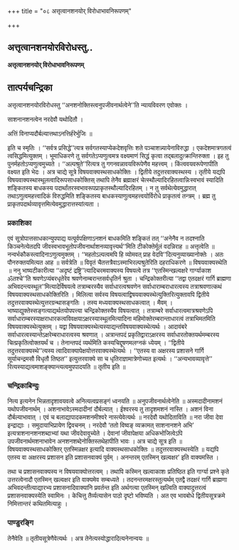 +++
title = "०८ अत्तृत्वानशनयोर् विरोधाभावनिरूपणम्"

+++


## अत्तृत्वानशनयोरविरोधस्तु..

**अत्तृत्वानशनयोर् विरोधाभावनिरूपणम्**

## **तात्पर्यचन्द्रिका**

अत्तृत्वानशनयोरविरोधस्तु ‘‘अनशनोक्तिस्त्वनुपजीवनार्थत्वेने’’ति न्यायविवरण एवोक्तः ।

साशनानशनत्वेन नरदेवौ यथोदितौ ।

अत्तिं विनाप्यदौर्बल्यात्तथाऽनत्तिर्हरेर्भुजिः ॥

इति च स्मृतिः । ‘‘सर्वत्र प्रसिद्धे’’त्यत्र सर्वगतस्याप्येकदेशवृत्तिः शते पञ्चाशन्न्यायेनाविरुद्धा । एकदेशमात्रगतत्वं त्वसिद्धमित्युक्तम् । भूमाधिकरणे तु सर्वगतेऽप्यणुत्वमत्र वक्ष्यमाणं सिद्धं कृत्वा तद्बलादुत्क्रान्तिरुक्ता । इह तु पुनर्महतोऽप्यणुत्वमुच्यते । ‘‘अल्पश्रुते’’रित्यत्र तु गगनवन्नावयविरूपेणैव महत्त्वम् । किंत्ववयवरूपेणापीति वक्ष्यत इति भेदः । अत्र चाद्ये सूत्रे विषयवाक्यस्थसाधकोक्तिः । द्वितीये तदुत्तरवाक्यस्थस्य । तृतीये यद्यपि विषयवाक्यस्थास्थूलत्वादिरूपसाधकोक्तिस् तथापि तेनैव ब्रह्माक्षरं चेत्स्थौल्यादिरहितत्वान्निःस्वभावं स्यादिति शङ्कितस्य बाधकस्य पदार्थांतरस्वभावरूपप्राकृतस्थौल्यादिरहितम् । न तु सर्वथेत्येवमुद्धारात् तथाऽणुत्वमहत्त्वादिकं विरुद्धमिति शङ्कितस्य बाधकस्याणुत्वमहत्त्वयोर्विरोधे प्राकृतत्वं तन्त्रम् । ब्रह्म तु प्राकृतपदार्थव्यावृत्तमित्येवमुद्धारात्तस्यांत्यता ।

### **प्रकाशिका**

एवं सूत्रोपात्तसाधकान्युपपाद्य यत्पूर्वपक्षिणाऽनशनं बाधकमिति शङ्कितं तत् ‘‘अनेनैव न तदश्नाति किञ्चनेत्येतदपि जीवस्वभावभूतोपजीवनार्थाशनव्यावृत्त्यर्थ’’मिति टीकोक्तेर्मूलं वदन्निराह ॥ अत्तृत्वेति ॥ नन्वर्भकौकस्त्वादिनाऽणुत्वमुक्तम् । ‘‘महतोऽल्पत्वमपि हि व्योमवत् प्राह वेदवि’’दित्यनुव्याख्यानोक्तेः । अतः पौनरुक्तयमित्यत आह ॥ सर्वत्रेति ॥ विवृतं चैतत्तत्रैवाऽस्माभिरल्पश्रुतेरिति दहराधिकरणे ॥ विषयवाक्यस्थेति ॥ ननु भाष्यटीकारीत्या ‘‘अदृष्टं द्रष्ट्रि’’त्यादिचरमवाक्यस्य विषयत्वे तत्र ‘‘एतस्मिन्खल्वक्षरे गार्ग्याकाश ॐतश्चे’’ति श्रवणेऽप्यंबरधृतेरेव श्रवणेनाम्बरान्तसर्वधृतिर्न श्रुता । चन्द्रिकोक्तरीत्या ‘‘तद्वा एतदक्षरं गार्गि ब्राह्मणा अभिवदन्त्यस्थूल’’मित्यादेर्विषयत्वे तत्राम्बरस्यैव सर्वाधारत्वश्रवणेन सर्वाधाराम्बराधारत्वस्य तत्राश्रवणात्कथं विषयवाक्यस्थसाधकोक्तिरिति । मिलित्वा सर्वस्य विषयत्वाद्विषयवाक्यस्थेत्युक्तिरित्युक्तावपि द्वितीये तदुत्तरवाक्यस्थेत्युत्तरग्रन्थासङ्गतिः । तस्य मध्यवाक्यस्थसाधकत्वात् । मैवम् । भाष्याद्युक्तेस्सङ्गत्याद्यर्थतयोपपत्त्या चन्द्रिकोक्तस्यैव विषयत्वात् । तत्राम्बरे सर्वाधारत्वमात्रश्रवणेऽपि सर्वाधाराम्बरस्याक्षराधारकत्वविवक्षयाऽक्षरस्यास्थूलमित्यादिना महिमोक्तेरम्बरान्ताधारत्वं तत्राभिमतमिति विषयवाक्यस्थेत्युक्तम् । यद्वा विषयवाक्यस्थेत्यस्याद्यन्तविषयवाक्यस्थेत्यर्थः । आदावंबरे सर्वाधारत्वस्यान्तेऽक्षरेम्बराधारत्वस्य श्रवणात् । अत्रान्तपदं प्रकृतिद्वाराऽक्षरस्य सर्वाधारतोक्तयर्थमम्बरस्य चित्प्रकृतित्वोक्तयर्थं च । तेनान्तपदं व्यर्थमिति कस्यचिद्दूषणमलग्नकं ध्येयम् । ‘‘द्वितीये तदुत्तरवाक्यस्थे’’त्यस्य त्वादिवाक्यापेक्षयोत्तरवाक्यस्थेत्यर्थः । ‘‘एतस्य वा अक्षरस्य प्रशासने गार्गि सूर्याचन्द्रमसौ विधृतौ तिष्ठत’’ इत्युत्तरवाक्ये सा च धृतिराज्ञामात्रेणोच्यत इत्यर्थः । ‘‘अन्यभावव्यावृत्ते’’ रित्यस्याद्यत्वमाशङ्क्यान्त्यत्वमुपपादयति ॥ तृतीय इति ॥

### **चन्द्रिकाबिन्दुः**

नित्य इत्यनेन भिन्नतादृशावयवत्वे अनित्यत्वप्रसङ्गं ध्वनयति ॥ अनुपजीवनार्थत्वेनेति ॥ अस्मदादीनामशनं यथोपजीवनार्थम् । अशनाभावेऽस्मदादीनां दौर्बल्यात् । ईश्वरस्य तु तादृशमशनं नास्ति । अशनं विना दौर्बल्याभावात् । एवं च बलाद्यापादकमशनमीश्वरे नास्त्येवेत्यर्थः ॥ नरदेवौ यथोदिताविति ॥ नरा जीवा देवा इन्द्राद्याः । समुदायाभिप्रायेण द्विवचनम् । नरदेवौ ‘ततो विष्वङ् व्यक्रामत् साशनानशने अभि’ इत्यत्राशनानशनशब्दाभ्यां यथा जीवदेवावुच्येते । देवानां जीवापेक्षया अधिकभोजित्वेऽपि उपजीवनार्थमशनाभावेन अनशनशब्देनोक्तिस्तथेहापीति भावः । अत्र चाद्ये सूत्र इति ॥ विषयवाक्यस्थसाधकोक्तिर् एतस्मिन्नक्षर इत्यादि वाक्यस्थसाधकोक्तिः ॥ तदुत्तरवाक्यस्थस्येति ॥ यद्यपि एतस्य वा अक्षरस्य प्रशासन इति प्रशासनवाक्यं पूर्वम् । अनन्तरम् एतस्मिन् खल्वक्षर’ इति वाक्यमस्ति ।

तथा च प्रशासनवाक्यस्य न विषयवाक्योत्तरत्वम् । तथापि कस्मिन् खल्वाकाशः प्रतिष्ठित इति गार्ग्या प्रश्ने कृते उत्तरत्वेनादौ एतस्मिन् खल्वक्षर इति वाक्यमेव सम्बध्यते । तदनन्तरमक्षरस्तुत्यर्थम् एतद्वै तदक्षरं गार्गि ब्राह्मणा अभिवदन्तीत्याद्यारभ्य प्रशासनादिवाक्यानि प्रवर्तन्त इति अर्थगत्या एतस्मिन् खल्विति वाक्यादुत्तरत्वं प्रशासनवाक्यस्येति स्वामिनः । केचित्तु तैर्व्यत्यासेन पाठो दृष्टो भविष्यति । अत एव भावबोधे द्वितीयसूत्रक्रमे निमित्तान्तरं कथितमित्याहुः ।

### **पाण्डुरङ्गि**

तेनैवेति ॥ तृतीयसूत्रेणैवेत्यर्थः । अत्र तेनेत्यस्योद्धारादित्यनेनान्वयः ॥


